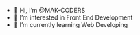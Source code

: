- 👋 Hi, I’m @MAK-CODERS
- 👀 I’m interested in Front End Development
- 🌱 I’m currently learning Web Developing
<!---
MK-CODED/MK-CODED is a ✨ special ✨ repository because its `README.md` (this file) appears on your GitHub profile.
You can click the Preview link to take a look at your changes.
--->
